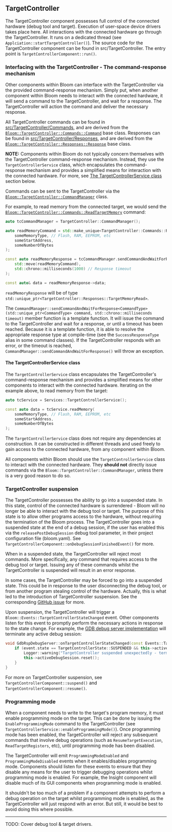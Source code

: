 ## TargetController

The TargetController component possesses full control of the connected hardware (debug tool and target). Execution of
user-space device drivers takes place here. All interactions with the connected hardware go through the
TargetController. It runs on a dedicated thread (see `Applciation::startTargetController()`). The source code for the
TargetController component can be found in src/TargetController. The entry point is `TargetControllerComponent::run()`.

### Interfacing with the TargetController - The command-response mechanism

Other components within Bloom can interface with the TargetController via the provided command-response mechanism.
Simply put, when another component within Bloom needs to interact with the connected hardware, it will send a command to
the TargetController, and wait for a response. The TargetController will action the command and deliver the necessary
response.

All TargetController commands can be found in [src/TargetController/Commands](./Commands), and are derived from the
[`Bloom::TargetController::Commands::Command`](./Commands/Command.hpp) base class. Responses can be found in
[src/TargetController/Responses](./Responses), and are derived from the
[`Bloom::TargetController::Responses::Response`](./Responses/Response.hpp) base class.

**NOTE:** Components within Bloom do not typically concern themselves with the TargetController command-response
mechanism. Instead, they use the `TargetControllerService` class, which encapsulates the command-response mechanism and
provides a simplified means for interaction with the connected hardware. For more, see
[The TargetControllerService class](#the-TargetControllerService-class) section below.

Commands can be sent to the TargetController via the [`Bloom::TargetController::CommandManager`](./CommandManager.hpp)
class.

For example, to read memory from the connected target, we would send the
[`Bloom::TargetController::Commands::ReadTargetMemory`](./Commands/ReadTargetMemory.hpp) command:

```c++
auto tcCommandManager = TargetController::CommandManager();

auto readMemoryCommand = std::make_unique<TargetController::Commands::ReadTargetMemory>(
    someMemoryType, // Flash, RAM, EEPROM, etc
    someStartAddress,
    someNumberOfBytes
);

const auto readMemoryResponse = tcCommandManager.sendCommandAndWaitForResponse(
    std::move(readMemoryCommand),
    std::chrono::milliseconds(1000) // Response timeout
);

const auto& data = readMemoryResponse->data;
```

`readMemoryResponse` will be of type `std::unique_ptr<TargetController::Responses::TargetMemoryRead>`.

The `CommandManager::sendCommandAndWaitForResponse<CommandType>(std::unique_ptr<CommandType> command, std::chrono::milliseconds timeout)`
member function is a template function. It will issue the command to the TargetController and wait for a response, or
until a timeout has been reached. Because it is a template function, it is able to resolve the appropriate response
type at compile-time (see the `SuccessResponseType` alias in some command classes). If the TargetController responds
with an error, or the timeout is reached, `CommandManager::sendCommandAndWaitForResponse()` will throw an exception.

#### The TargetControllerService class

The `TargetControllerService` class encapsulates the TargetController's command-response mechanism and provides a
simplified means for other components to interact with the connected hardware. Iterating on the example above, to read
memory from the target:

```c++
auto tcService = Services::TargetControllerService();

const auto data = tcService.readMemory(
    someMemoryType, // Flash, RAM, EEPROM, etc
    someStartAddress,
    someNumberOfBytes
);
```

The `TargetControllerService` class does not require any dependencies at construction. It can be constructed in
different threads and used freely to gain access to the connected hardware, from any component within Bloom.

All components within Bloom should use the `TargetControllerService` class to interact with the connected hardware. They
**should not** directly issue commands via the `Bloom::TargetController::CommandManager`, unless there is a very good
reason to do so.

### TargetController suspension

The TargetController possesses the ability to go into a suspended state. In this state, control of the connected
hardware is surrendered - Bloom will no longer be able to interact with the debug tool or target. The purpose of this
state is to allow other programs access to the hardware, without requiring the termination of the Bloom process. The
TargetController goes into a suspended state at the end of a debug session, if the user has enabled this via the
`releasePostDebugSession` debug tool parameter, in their project configuration file (bloom.yaml). See
`TargetControllerComponent::onDebugSessionFinishedEvent()` for more.

When in a suspended state, the TargetController will reject most commands. More specifically, any command that
requires access to the debug tool or target. Issuing any of these commands whilst the TargetController is suspended
will result in an error response.

In some cases, the TargetController may be forced to go into a suspended state. This could be in response to the user
disconnecting the debug tool, or from another program stealing control of the hardware. Actually, this is what led to
the introduction of TargetController suspension. See the corresponding
[GitHub issue](https://github.com/navnavnav/Bloom/issues/3) for more.

Upon suspension, the TargetController will trigger a `Bloom::Events::TargetControllerStateChanged` event. Other
components listen for this event to promptly perform the necessary actions in response to the state change. For example,
the [GDB debug server implementation](../DebugServer/Gdb/README.md) will terminate any active debug session:

```c++
void GdbRspDebugServer::onTargetControllerStateChanged(const Events::TargetControllerStateChanged& event) {
    if (event.state == TargetControllerState::SUSPENDED && this->activeDebugSession.has_value()) {
        Logger::warning("TargetController suspended unexpectedly - terminating debug session");
        this->activeDebugSession.reset();
    }
}
```

For more on TargetController suspension, see `TargetControllerComponent::suspend()` and
`TargetControllerComponent::resume()`.

### Programming mode

When a component needs to write to the target's program memory, it must enable programming mode on the target. This can
be done by issuing the `EnableProgrammingMode` command to the TargetController (see
`TargetControllerService::enableProgrammingMode()`). Once programming mode has been enabled, the TargetController will
reject any subsequent commands that involve debug operations (such as `ResumeTargetExecution`, `ReadTargetRegisters`,
etc), until programming mode has been disabled.

The TargetController will emit `ProgrammingModeEnabled` and `ProgrammingModeDisabled` events when it enables/disables
programming mode. Components should listen for these events to ensure that they disable any means for the user to trigger
debugging operations whilst programming mode is enabled. For example, the Insight component will disable much of its
GUI components when programming mode is enabled.

It shouldn't be too much of a problem if a component attempts to perform a debug operation on the target whilst
programming mode is enabled, as the TargetController will just respond with an error. But still, it would be best to
avoid doing this where possible.

---

TODO: Cover debug tool & target drivers.
